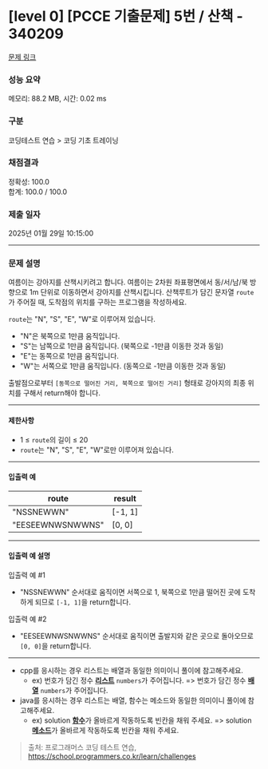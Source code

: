 # [level 0] [PCCE 기출문제] 5번 / 산책 - 340209

[문제 링크](https://school.programmers.co.kr/learn/courses/30/lessons/250129)

### 성능 요약

메모리: 88.2 MB, 시간: 0.02 ms

### 구분

코딩테스트 연습 > 코딩 기초 트레이닝

### 채점결과

정확성: 100.0  
합계: 100.0 / 100.0

### 제출 일자

2025년 01월 29일 10:15:00

---

### 문제 설명

<p>여름이는 강아지를 산책시키려고 합니다. 여름이는 2차원 좌표평면에서 동/서/남/북 방향으로 1m 단위로 이동하면서 강아지를 산책시킵니다. 산책루트가 담긴 문자열 <code>route</code>가 주어질 때, 도착점의 위치를 구하는 프로그램을 작성하세요.</p>

<p><code>route</code>는 "N", "S", "E", "W"로 이루어져 있습니다.</p>

<ul>
<li>"N"은 북쪽으로 1만큼 움직입니다.</li>
<li>"S"는 남쪽으로 1만큼 움직입니다. (북쪽으로 -1만큼 이동한 것과 동일)</li>
<li>"E"는 동쪽으로 1만큼 움직입니다.</li>
<li>"W"는 서쪽으로 1만큼 움직입니다. (동쪽으로 -1만큼 이동한 것과 동일)</li>
</ul>

<p>출발점으로부터 <code>[동쪽으로 떨어진 거리, 북쪽으로 떨어진 거리]</code> 형태로 강아지의 최종 위치를 구해서 return해야 합니다.</p>

<hr>

<h4>제한사항</h4>

<ul>
<li>1 ≤ <code>route</code>의 길이 ≤ 20</li>
<li><code>route</code>는 "N", "S", "E", "W"로만 이루어져 있습니다.</li>
</ul>

<hr>

<h4>입출력 예</h4>
<table class="table">
        <thead><tr>
<th>route</th>
<th>result</th>
</tr>
</thead>
        <tbody><tr>
<td>"NSSNEWWN"</td>
<td>[-1, 1]</td>
</tr>
<tr>
<td>"EESEEWNWSNWWNS"</td>
<td>[0, 0]</td>
</tr>
</tbody>
      </table>
<hr>

<h4>입출력 예 설명</h4>

<p>입출력 예 #1</p>

<ul>
<li>"NSSNEWWN" 순서대로 움직이면 서쪽으로 1, 북쪽으로 1만큼 떨어진 곳에 도착하게 되므로 <code>[-1, 1]</code>을 return합니다.</li>
</ul>

<p>입출력 예 #2</p>

<ul>
<li>"EESEEWNWSNWWNS" 순서대로 움직이면 출발지와 같은 곳으로 돌아오므로 <code>[0, 0]</code>을 return합니다.</li>
</ul>

<hr>

<ul>
<li>cpp를 응시하는 경우 리스트는 배열과 동일한 의미이니 풀이에 참고해주세요.

<ul>
<li>ex) 번호가 담긴 정수 <u><strong>리스트</strong></u> <code>numbers</code>가 주어집니다. =&gt; 번호가 담긴 정수 <u><strong>배열</strong></u> <code>numbers</code>가 주어집니다.</li>
</ul></li>
<li>java를 응시하는 경우 리스트는 배열, 함수는 메소드와 동일한 의미이니 풀이에 참고해주세요.

<ul>
<li>ex) solution <u><strong>함수</strong></u>가 올바르게 작동하도록 빈칸을 채워 주세요. =&gt; solution <u><strong>메소드</strong></u>가 올바르게 작동하도록 빈칸을 채워 주세요.</li>
</ul></li>
</ul>

> 출처: 프로그래머스 코딩 테스트 연습, https://school.programmers.co.kr/learn/challenges
